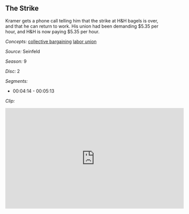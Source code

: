 ## The Strike

Kramer gets a phone call telling him that the strike at H&H bagels is over, and that he can return to work.  His union had been demanding $5.35 per hour, and H&H is now paying $5.35 per hour.  

*Concepts:*
[collective bargaining](/concept/collective-bargaining/)
[labor union](/concept/labor-union/)

*Source:* Seinfeld

*Season:* 9

*Disc:* 2

*Segments:*

 * 00:04:14 - 00:05:13

*Clip:*

<iframe width="560" height="315" src="https://criticalcommons.org/embed?m=k7TRoWHrP" frameborder="0" allowfullscreen></iframe>
